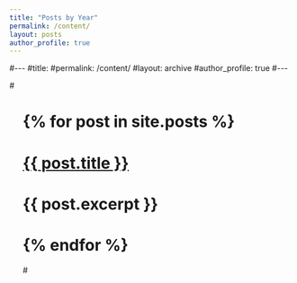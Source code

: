 ```yaml
---
title: "Posts by Year"
permalink: /content/
layout: posts
author_profile: true
---
```


#---
#title: 
#permalink: /content/
#layout: archive
#author_profile: true
#---

#<ul style="list-style-type:none">
#  {% for post in site.posts %}
#    <li>
#      <b><a href="{{ post.url }}">{{ post.title }}</a></b>
#      <p>{{ post.excerpt }}</p>
#    </li>
#  {% endfor %}
#</ul>
